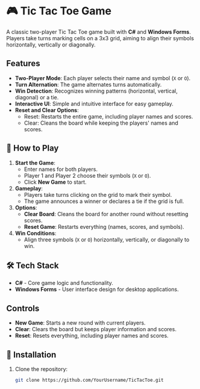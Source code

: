 # 🎮 Tic Tac Toe Game

A classic two-player Tic Tac Toe game built with **C#** and **Windows Forms**. Players take turns marking cells on a 3x3 grid, aiming to align their symbols horizontally, vertically or diagonally.

## Features
- **Two-Player Mode**: Each player selects their name and symbol (`X` or `O`).
- **Turn Alternation**: The game alternates turns automatically.
- **Win Detection**: Recognizes winning patterns (horizontal, vertical, diagonal) or a tie.
- **Interactive UI**: Simple and intuitive interface for easy gameplay.
- **Reset and Clear Options**:
  - Reset: Restarts the entire game, including player names and scores.
  - Clear: Cleans the board while keeping the players' names and scores.

## 📖 How to Play
1. **Start the Game**:
   - Enter names for both players.
   - Player 1 and Player 2 choose their symbols (`X` or `O`).
   - Click **New Game** to start.
2. **Gameplay**:
   - Players take turns clicking on the grid to mark their symbol.
   - The game announces a winner or declares a tie if the grid is full.
3. **Options**:
   - **Clear Board**: Cleans the board for another round without resetting scores.
   - **Reset Game**: Restarts everything (names, scores, and symbols).
4. **Win Conditions**:
   - Align three symbols (`X` or `O`) horizontally, vertically, or diagonally to win.

## 🛠️ Tech Stack
- **C#** - Core game logic and functionality.
- **Windows Forms** - User interface design for desktop applications.

## Controls
- **New Game**: Starts a new round with current players.
- **Clear**: Clears the board but keeps player information and scores.
- **Reset**: Resets everything, including player names and scores.

## 🚀 Installation
1. Clone the repository:
   ```bash
   git clone https://github.com/YourUsername/TicTacToe.git
